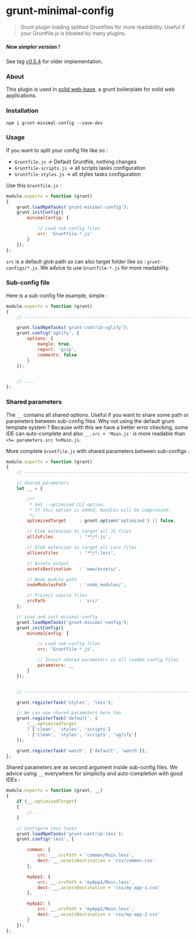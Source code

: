 # grunt-minimal-config

> Grunt plugin loading splitted Gruntfiles for more readability.
Useful if your Gruntfile.js is bloated by many plugins.

##### New simpler version !

See tag [v0.5.4](releases/tag/v0.5.4) for older implementation.


### About

This plugin is used in [solid web-base](https://github.com/solid-js/web-base), a grunt boilerplate for solid web applications.


### Installation

```npm i grunt-minimal-config --save-dev```


### Usage

If you want to split your config file like so :

- `Gruntfile.js` -> Default Gruntfile, nothing changes
- `Gruntfile-scripts.js` -> all scripts tasks configuration
- `Gruntfile-styles.js` -> all styles tasks configuration


Use this `Gruntfile.js` :

```javascript
module.exports = function (grunt)
{
    grunt.loadNpmTasks('grunt-minimal-config');
    grunt.initConfig({
        minimalConfig: {

            // Load sub-config files
            src: 'Gruntfile-*.js'
        }
    });
};
```

`src` is a default glob path so can also target folder like so : `grunt-configs/*.js`.
We advice to use `Gruntfile-*.js` for more readability.

### Sub-config file

Here is a sub-config file example, simple :

```javascript
module.exports = function (grunt)
{
    // ------------------------------------------------------------------------- UGLIFY

    grunt.loadNpmTasks('grunt-contrib-uglify');
    grunt.config('uglify', {
        options: {
            mangle: true,
            report: 'gzip',
            comments: false
        }
    });


    // ....
};

```


### Shared parameters


The `__` contains all shared options. Useful if you want to share some path or parameters between sub-config files.
Why not using the default grunt template system ?
Because with this we have a better error checking, some IDE can auto-complete and also `__.src + 'Main.js'` is more readable than `<%= parameters.src %>Main.js`.

More complete `Gruntfile.js` with shared parameters between sub-configs :

```javascript
module.exports = function (grunt)
{
    // ------------------------------------------------------------------------- CONFIG

    // Shared parameters
    let __ = {

        /**
         * Get --optimized CLI option.
         * If this option is added, bundles will be compressed.
         */
        optimizedTarget     : grunt.option('optimized') || false,

        // Glob extension to target all JS files
        allJsFiles          : '**/*.js',

        // Glob extension to target all Less files
        allLessFiles        : '**/*.less',

        // Assets output
        assetsDestination   : 'www/assets/',

        // Node module path
        nodeModulesPath     : 'node_modules/',

        // Project source files
        srcPath             : 'src/'
    };

    // Load and init minimal-config
    grunt.loadNpmTasks('grunt-minimal-config');
    grunt.initConfig({
        minimalConfig: {

            // Load sub-config files
            src: 'Gruntfile-*.js',

            // Inject shared parameters in all loaded config files
            parameters: __
        }
    });


    // ------------------------------------------------------------------------- TASKS

    grunt.registerTask('styles', 'less');

    // We can use shared parameters here too
    grunt.registerTask('default', (
        !__.optimizedTarget
        ? ['clean', 'styles', 'scripts']
        : ['clean', 'styles', 'scripts', 'uglify']
    ));

    grunt.registerTask('watch', ['default', 'watch']);
};
```


Shared parameters are as second argument inside sub-config files.
We advice using `__` everywhere for simplicity and auto-completion with good IDEs :


```javascript
module.exports = function (grunt, __)
{
    if (__.optimizedTarget)
    {
        // ...
    }

    // Configure less tasks
    grunt.loadNpmTasks('grunt-contrib-less');
    grunt.config('less', {

        common: {
            src: __.srcPath + 'common/Main.less',
            dest: __.assetsDestination + 'css/common.css'
        },

        myApp1: {
            src: __.srcPath + 'myApp1/Main.less',
            dest: __.assetsDestination + 'css/my-app-1.css'
        },

        myApp2: {
            src: __.srcPath + 'myApp2/Main.less',
            dest: __.assetsDestination + 'css/my-app-2.css'
        }
    });
};

```

